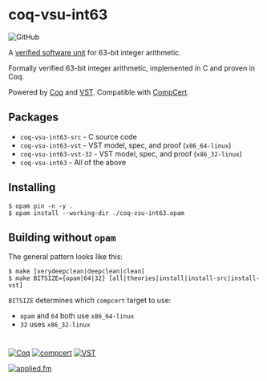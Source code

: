 # coq-vsu-int63

![GitHub](https://img.shields.io/github/license/appliedfm/coq-vsu-int63)

A [verified software unit](https://softwarefoundations.cis.upenn.edu/vc-current/VSU_intro.html) for 63-bit integer arithmetic.

Formally verified 63-bit integer arithmetic, implemented in C and proven in Coq.

Powered by [Coq](https://coq.inria.fr) and [VST](https://vst.cs.princeton.edu/). Compatible with [CompCert](https://compcert.org/).

## Packages

* `coq-vsu-int63-src` - C source code
* `coq-vsu-int63-vst` - VST model, spec, and proof (`x86_64-linux`)
* `coq-vsu-int63-vst-32` - VST model, spec, and proof (`x86_32-linux`)
* `coq-vsu-int63` - All of the above

## Installing

```console
$ opam pin -n -y .
$ opam install --working-dir ./coq-vsu-int63.opam
```

## Building without `opam`

The general pattern looks like this:

```console
$ make [verydeepclean|deepclean|clean]
$ make BITSIZE={opam|64|32} [all|theories|install|install-src|install-vst]
```

`BITSIZE` determines which `compcert` target to use:

* `opam` and `64` both use `x86_64-linux`
* `32` uses `x86_32-linux`

#

[![Coq](https://img.shields.io/badge/-Coq-royalblue)](https://github.com/coq/coq)
[![compcert](https://img.shields.io/badge/-compcert-orangered)](https://compcert.org/)
[![VST](https://img.shields.io/badge/-VST-navy)](https://vst.cs.princeton.edu/)

[![applied.fm](https://img.shields.io/badge/-applied.fm-orchid)](https://applied.fm)
